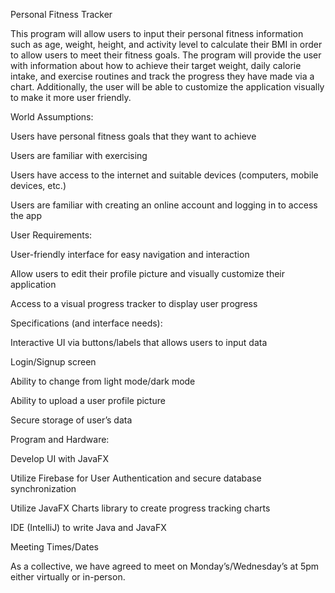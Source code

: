 Personal Fitness Tracker


This program will allow users to input their personal fitness information such as age, weight, height, and activity level to calculate their BMI in order to allow users to meet their fitness goals. The program will provide the user with information about how to achieve their target weight, daily calorie intake, and exercise routines and track the progress they have made via a chart. Additionally, the user will be able to customize the application visually to make it more user friendly.


World Assumptions: 


Users have personal fitness goals that they want to achieve


Users are familiar with exercising


Users have access to the internet and suitable devices (computers, mobile devices, etc.)


Users are familiar with creating an online account and logging in to access the app


User Requirements: 


User-friendly interface for easy navigation and interaction


Allow users to edit their profile picture and visually customize their application


Access to a visual progress tracker to display user progress


Specifications (and interface needs): 


Interactive UI via buttons/labels that allows users to input data


Login/Signup screen


Ability to change from light mode/dark mode 


Ability to upload a user profile picture


Secure storage of user’s data


Program and Hardware: 


Develop UI with JavaFX


Utilize Firebase for User Authentication and secure database synchronization


Utilize JavaFX Charts library to create progress tracking charts


IDE (IntelliJ) to write Java and JavaFX


Meeting Times/Dates


As a collective, we have agreed to meet on Monday’s/Wednesday’s at 5pm either virtually or in-person.
